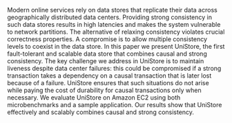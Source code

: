 Modern online services rely on data stores that replicate their
data across geographically distributed data centers.
Providing strong consistency in such data stores results in high latencies
and makes the system vulnerable to network partitions.
The alternative of relaxing consistency violates crucial correctness properties.
A compromise is to allow multiple consistency levels to coexist
in the data store.
In this paper we present UniStore,
the first fault-tolerant and scalable data store that
combines causal and strong consistency.
The key challenge we address in UniStore
is to maintain liveness despite data center failures:
this could be compromised if a strong transaction
takes a dependency on a causal transaction
that is later lost because of a failure.
UniStore ensures that such situations do not arise
while paying the cost of durability for causal transactions only when necessary.
We evaluate UniStore on Amazon EC2
using both microbenchmarks and a sample application.
Our results show that UniStore effectively and scalably
combines causal and strong consistency.